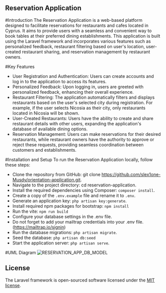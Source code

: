## Reservation Application

#Introduction
The Reservation Application is a web-based platform designed to facilitate reservations for restaurants and cafes located in Cyprus. It aims to provide users with a seamless and convenient way to book tables at their preferred dining establishments. This application is built using the Laravel framework and incorporates various features such as personalized feedback, restaurant filtering based on user's location, user-created restaurant sharing, and reservation management by restaurant owners.

#Key Features
- User Registration and Authentication: Users can create accounts and log in to the application to access its features.
- Personalized Feedback: Upon logging in, users are greeted with personalized feedback, enhancing their overall experience.
- Restaurant Filtering: The application automatically filters and displays restaurants based on the user's selected city during registration. For example, if the user selects Nicosia as their city, only restaurants located in Nicosia will be shown.
- User-Created Restaurants: Users have the ability to create and share restaurant details with other users, expanding the application's database of available dining options.
- Reservation Management: Users can make reservations for their desired restaurants, while restaurant owners have the authority to approve or reject these requests, providing seamless coordination between customers and establishments.


#Installation and Setup
To run the Reservation Application locally, follow these steps:

- Clone the repository from GitHub: git clone https://github.com/slex1one-Musdy/orientation-application.git.
- Navigate to the project directory: cd reservation-application.
- Install the required dependencies using Composer: ```composer install```.
- Create a copy of the ```.env.example``` file and rename it to ```.env```.
- Generate an application key: ```php artisan key:generate```.
- Install required npm packages for bootstrap: ```npm install```
- Run the vite: ```npm run build```
- Configure your database settings in the .env file.
- Do not forget to add your mailtrap credentials into your .env file. (https://mailtrap.io/signin)
- Run the database migrations: ```php artisan migrate```.
- Seed the database: ```php artisan db:seed```
- Start the application server: ```php artisan serve```.

#UML Diagram
![RESERVATION_APP_DB_MODEL](https://github.com/slex1one-Musdy/orientation-application/assets/60453650/39f3d367-1a09-45d6-be15-bd2be3f0d30a)

## License
The Laravel framework is open-sourced software licensed under the [MIT license](https://opensource.org/licenses/MIT).

